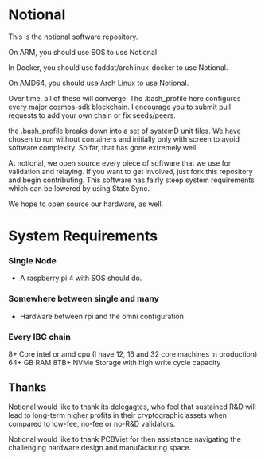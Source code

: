 # Notional


This is the notional software repository.  

On ARM, you should use SOS to use Notional

In Docker, you should use faddat/archlinux-docker to use Notional.

On AMD64, you should use Arch Linux to use Notional.

Over time, all of these will converge.  The .bash_profile here configures every major cosmos-sdk blockchain.  I encourage you to submit pull requests to add your own chain or fix seeds/peers.

the .bash_profile breaks down into a set of systemD unit files.  We have chosen to run without containers and initially only with screen to avoid software complexity. So far, that has gone extremely well.

At notional, we open source every piece of software that we use for validation and relaying.  If you want to get involved, just fork this repository and begin contributing.  This software has fairly steep system requirements which can be lowered by using State Sync. 

We hope to open source our hardware, as well. 

# System Requirements

### Single Node
* A raspberry pi 4 with SOS should do.

### Somewhere between single and many
* Hardware between rpi and the omni configuration

### Every IBC chain
8+ Core intel or amd cpu (I have 12, 16 and 32 core machines in production)
64+ GB RAM
8TB+ NVMe Storage with high write cycle capacity


## Thanks

Notional would like to thank its delegagtes, who feel that sustained R&D will lead to long-term higher profits in their cryptographic assets when compared to low-fee, no-fee or no-R&D validators.

Notional would like to thank PCBViet for then assistance navigating the challenging hardware design and manufacturing space. 